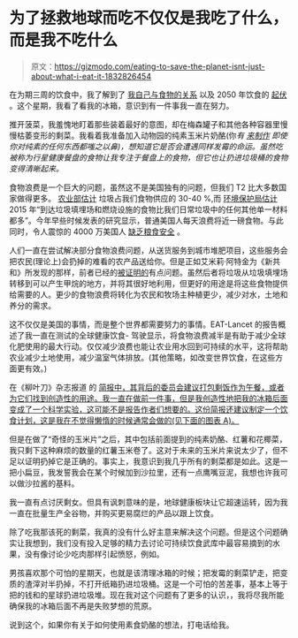 # 为了拯救地球而吃不仅仅是我吃了什么，而是我不吃什么

> 原文：<https://gizmodo.com/eating-to-save-the-planet-isnt-just-about-what-i-eat-it-1832826454>

在为期三周的饮食中，我了解到了 [我自己与食物的关系](https://earther.gizmodo.com/i-can-t-eat-much-meat-on-the-planetary-health-diet-but-1832653091) 以及 2050 年饮食的 [起伏](https://earther.gizmodo.com/i-followed-the-planetary-health-diet-during-a-week-of-f-1832464856) 。这个星期，我看了看我的冰箱，意识到有一件事我一直在努力。



推开菠菜，我羞愧地盯着那些装着最好的意图，却在梅森罐子和其他各种容器里慢慢枯萎变形的剩菜。我看着我准备加入动物园的纯素玉米片奶酪(你*有 [来制作](https://www.101cookbooks.com/ultimate-vegan-nachos-recipe/) 即使你对纯素的任何东西都嗤之以鼻)，想知道它是否会遭遇同样发霉的命运。虽然吃被称为行星健康餐盘的食物让我专注于餐盘上的食物，但它也让扔进垃圾桶的食物变得清晰起来。*

食物浪费是一个巨大的问题，虽然这不是美国独有的问题，但我们 T2 比大多数国家做得更多。 [农业部估计](https://www.usda.gov/oce/foodwaste/faqs.htm) 垃圾占我们食物供应的 30-40 %,而 [环境保护局估计](https://www.epa.gov/sustainable-management-food/united-states-2030-food-loss-and-waste-reduction-goal)2015 年“到达垃圾填埋场和燃烧设施的食物比我们日常垃圾中的任何其他单一材料都多”。今年早些时候发表的研究显示，普通美国人每天浪费将近一磅食物。与此同时，令人震惊的 4000 万美国人 [缺乏粮食安全](https://www.ers.usda.gov/topics/food-nutrition-assistance/food-security-in-the-us/key-statistics-graphics.aspx) 。

人们一直在尝试解决部分食物浪费问题，从送货服务到城市堆肥项目，这些服务会把农民(理论上)会扔掉的难看的农产品送给你。但是正如艾米莉·阿特金为《新共和》所发现的那样，前者已经的[被证明的](https://newrepublic.com/article/152596/hungry-harvest-box-ugly-produce-help-planet-or-hurt-it)有点问题。虽然后者将垃圾从垃圾填埋场转移到可以产生甲烷的地方，并将其很好地利用，但更好的用途是将这些食物提供给需要的人。更少的食物浪费将转化为农民和牧场主种植更少，减少对水，土地和养分的需求。

这不仅仅是美国的事情，而是整个世界都需要努力的事情。EAT-Lancet 的报告概述了我一直在测试的全球健康饮食- 驾驶显示，将食物浪费减半是有助于减少全球化肥使用的最大行动。仅仅减少浪费也能让农业用水回到可持续的水平，这将帮助农业减少土地使用，减少温室气体排放。(其他策略，如改变世界饮食，在这些方面更有效。)

在《柳叶刀》杂志报道 的 [简报中，其背后的委员会建议打包剩饭作为午餐，或者为它们找到创造性的用途。我一直在做前一件事，但是我创造性地把我的冰箱后面变成了一个科学实验，这可能不是报告作者们想要的。这份简报还建议制定一个饮食计划，这是我在不觉得懒惰的时候通常会做的(见下面的图表 A)。](https://eatforum.org/lancet-commission/everyone/)

但是在做了“奇怪的玉米片”之后，其中包括前面提到的纯素奶酪、红薯和花椰菜，我只剩下这种麻烦的数量的红薯玉米卷了。这对于未来的玉米片来说太少了，但不足以证明扔掉它是正确的。事实上，我意识到我几乎所有的剩菜都是如此。这是一把小扁豆，我发誓我会在某个时候加到沙拉里，还有一点鹰嘴豆泥，我想也许我可以做沙拉酱的基料。

我一直有点讨厌剩女。但具有讽刺意味的是，地球健康板块让它超速运转，因为我一直在批量生产全谷物，并购买更易腐烂的产品以跟上饮食。

除了吃我那该死的剩菜，我真的没有什么好主意来解决这个问题。但是这个问题确实让我想到，我们没有投入足够的精力去讨论可持续饮食武库中最容易摘到的水果，没有像讨论少吃肉那样引起愤怒，例如。

男孩喜欢那个可怕的星期天，也就是该清理冰箱的时候；把发霉的剩菜铲走，把变质的渣滓对半扔掉，不打开纸箱扔进垃圾桶。这是一个可怕的苦差事，基本上等于把的钱和的星球扔进垃圾堆。现在我对这个问题有了更多的认识，，我将尽我所能确保我的冰箱后面不再是失败梦想的荒原。

说到这个，如果你有关于如何使用素食奶酪的想法，打电话给我。